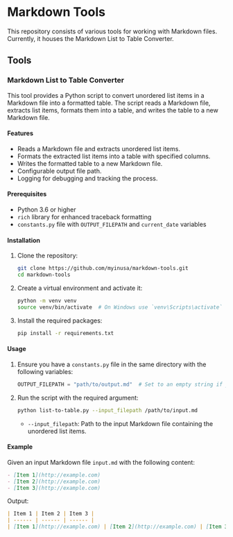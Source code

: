 # Markdown Tools

This repository consists of various tools for working with Markdown files. Currently, it houses the Markdown List to Table Converter.

## Tools

### Markdown List to Table Converter

This tool provides a Python script to convert unordered list items in a Markdown file into a formatted table. The script reads a Markdown file, extracts list items, formats them into a table, and writes the table to a new Markdown file.

#### Features

- Reads a Markdown file and extracts unordered list items.
- Formats the extracted list items into a table with specified columns.
- Writes the formatted table to a new Markdown file.
- Configurable output file path.
- Logging for debugging and tracking the process.

#### Prerequisites

- Python 3.6 or higher
- `rich` library for enhanced traceback formatting
- `constants.py` file with `OUTPUT_FILEPATH` and `current_date` variables

#### Installation

1. Clone the repository:

    ```sh
    git clone https://github.com/myinusa/markdown-tools.git
    cd markdown-tools
    ```

2. Create a virtual environment and activate it:

    ```sh
    python -m venv venv
    source venv/bin/activate  # On Windows use `venv\Scripts\activate`
    ```

3. Install the required packages:

    ```sh
    pip install -r requirements.txt
    ```

#### Usage

1. Ensure you have a `constants.py` file in the same directory with the following variables:

    ```python
    OUTPUT_FILEPATH = "path/to/output.md"  # Set to an empty string if you want to use the default path
    ```

2. Run the script with the required argument:

    ```sh
    python list-to-table.py --input_filepath /path/to/input.md
    ```

    - `--input_filepath`: Path to the input Markdown file containing the unordered list items.

#### Example

Given an input Markdown file `input.md` with the following content:

```markdown
- [Item 1](http://example.com)
- [Item 2](http://example.com)
- [Item 3](http://example.com)
```

Output:

```markdown
| Item 1 | Item 2 | Item 3 |
| ------ | ------ | ------ |
| [Item 1](http://example.com) | [Item 2](http://example.com) | [Item 3](http://example.com) |
```